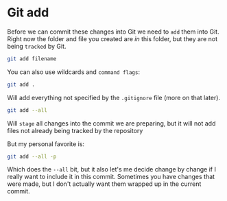 # Git add

Before we can commit these changes into Git we need to `add` them into Git. Right now the folder and file you created are _in_ this folder, but they are not being `tracked` by Git.

```sh
git add filename
```

You can also use wildcards and `command flags`:

```sh
git add .
```

Will add everything not specified by the `.gitignore` file (more on that later).

```sh
git add --all
```

Will `stage` all changes into the commit we are preparing, but it will not add files not already being tracked by the repository

But my personal favorite is:

```sh
git add --all -p
```

Which does the `--all` bit, but it also let's me decide change by change if I really want to include it in this commit. Sometimes you have changes that were made, but I don't actually want them wrapped up in the current commit.
